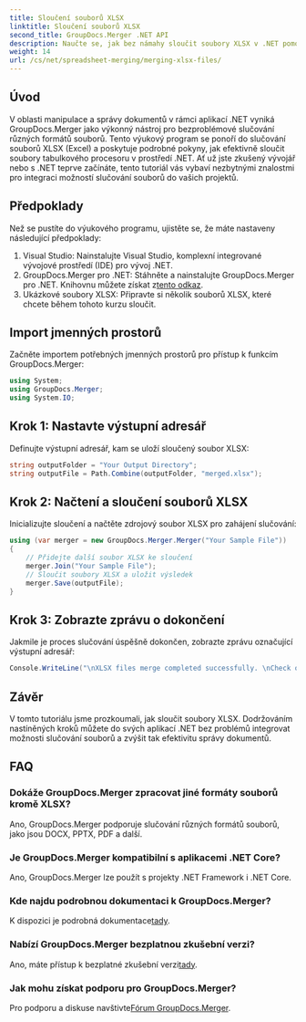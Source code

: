 ```yaml
---
title: Sloučení souborů XLSX
linktitle: Sloučení souborů XLSX
second_title: GroupDocs.Merger .NET API
description: Naučte se, jak bez námahy sloučit soubory XLSX v .NET pomocí GroupDocs.Merger. Postupujte podle tohoto podrobného návodu pro bezproblémovou správu dokumentů.
weight: 14
url: /cs/net/spreadsheet-merging/merging-xlsx-files/
---
```

## Úvod
V oblasti manipulace a správy dokumentů v rámci aplikací .NET vyniká GroupDocs.Merger jako výkonný nástroj pro bezproblémové slučování různých formátů souborů. Tento výukový program se ponoří do slučování souborů XLSX (Excel) a poskytuje podrobné pokyny, jak efektivně sloučit soubory tabulkového procesoru v prostředí .NET. Ať už jste zkušený vývojář nebo s .NET teprve začínáte, tento tutoriál vás vybaví nezbytnými znalostmi pro integraci možností slučování souborů do vašich projektů.
## Předpoklady
Než se pustíte do výukového programu, ujistěte se, že máte nastaveny následující předpoklady:
1. Visual Studio: Nainstalujte Visual Studio, komplexní integrované vývojové prostředí (IDE) pro vývoj .NET.
2. GroupDocs.Merger pro .NET: Stáhněte a nainstalujte GroupDocs.Merger pro .NET. Knihovnu můžete získat z[tento odkaz](https://releases.groupdocs.com/merger/net/).
3. Ukázkové soubory XLSX: Připravte si několik souborů XLSX, které chcete během tohoto kurzu sloučit.

## Import jmenných prostorů
Začněte importem potřebných jmenných prostorů pro přístup k funkcím GroupDocs.Merger:
```csharp
using System; 
using GroupDocs.Merger;
using System.IO;
```
## Krok 1: Nastavte výstupní adresář
Definujte výstupní adresář, kam se uloží sloučený soubor XLSX:
```csharp
string outputFolder = "Your Output Directory";
string outputFile = Path.Combine(outputFolder, "merged.xlsx");
```
## Krok 2: Načtení a sloučení souborů XLSX
Inicializujte sloučení a načtěte zdrojový soubor XLSX pro zahájení slučování:
```csharp
using (var merger = new GroupDocs.Merger.Merger("Your Sample File"))
{
    // Přidejte další soubor XLSX ke sloučení
    merger.Join("Your Sample File");
    // Sloučit soubory XLSX a uložit výsledek
    merger.Save(outputFile);
}
```
## Krok 3: Zobrazte zprávu o dokončení
Jakmile je proces slučování úspěšně dokončen, zobrazte zprávu označující výstupní adresář:
```csharp
Console.WriteLine("\nXLSX files merge completed successfully. \nCheck output in {0}", outputFolder);
```

## Závěr
V tomto tutoriálu jsme prozkoumali, jak sloučit soubory XLSX. Dodržováním nastíněných kroků můžete do svých aplikací .NET bez problémů integrovat možnosti slučování souborů a zvýšit tak efektivitu správy dokumentů.

## FAQ
### Dokáže GroupDocs.Merger zpracovat jiné formáty souborů kromě XLSX?
Ano, GroupDocs.Merger podporuje slučování různých formátů souborů, jako jsou DOCX, PPTX, PDF a další.
### Je GroupDocs.Merger kompatibilní s aplikacemi .NET Core?
Ano, GroupDocs.Merger lze použít s projekty .NET Framework i .NET Core.
### Kde najdu podrobnou dokumentaci k GroupDocs.Merger?
 K dispozici je podrobná dokumentace[tady](https://tutorials.groupdocs.com/merger/net/).
### Nabízí GroupDocs.Merger bezplatnou zkušební verzi?
 Ano, máte přístup k bezplatné zkušební verzi[tady](https://releases.groupdocs.com/).
### Jak mohu získat podporu pro GroupDocs.Merger?
 Pro podporu a diskuse navštivte[Fórum GroupDocs.Merger](https://forum.groupdocs.com/c/merger/32).